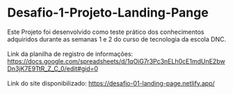 # Desafio-1-Projeto-Landing-Pange
Este Projeto foi desenvolvido como teste prático dos conhecimentos adquiridos durante as semanas 1 e 2 do curso de tecnologia da escola DNC.<br/> <br/> 
Link da planilha de registro de informações: https://docs.google.com/spreadsheets/d/1qOiG7r3Pc3nELh0cE1mdUnE2bwDn3jK7E9TtR_Z_C_0/edit#gid=0<br/> <br/> 
Link do site disponibilizado: https://desafio-01-landing-page.netlify.app/
